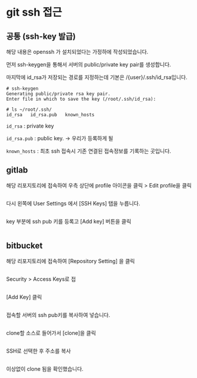 # git ssh 접근

## 공통 (ssh-key 발급)

해당 내용은 openssh 가 설치되었다는 가정하에 작성되었습니다.



먼저 ssh-keygen을 통해서 서버의 public/private key pair를 생성합니다.

마지막에 id\_rsa가 저장되는 경로를 지정하는데 기본은 /{user}/.ssh/id\_rsa입니다.

```
# ssh-keygen
Generating public/private rsa key pair.
Enter file in which to save the key (/root/.ssh/id_rsa): 

# ls ~/root/.ssh/
id_rsa   id_rsa.pub   known_hosts
```

`id_rsa` : private key

`id_rsa.pub` : public key. -> 우리가 등록하게 될&#x20;

`known_hosts` : 최초 ssh 접속시 기존 연결된 접속정보를 기록하는 곳입니다.



## gitlab

해당 리포지토리에 접속하여 우측 상단에 profile 아이콘을 클릭 > Edit profile을 클릭

<figure><img src="../.gitbook/assets/image (9) (1).png" alt=""><figcaption></figcaption></figure>

다시 왼쪽에 User Settings 에서 \[SSH Keys] 탭을 누릅니다.

<figure><img src="../.gitbook/assets/image (4).png" alt=""><figcaption></figcaption></figure>



key 부분에 ssh pub 키를 등록고 \[Add key] 버튼을 클릭

<figure><img src="../.gitbook/assets/image (10).png" alt=""><figcaption></figcaption></figure>

##

## bitbucket

해당 리포지토리에 접속하여 \[Repository Setting] 을 클릭

<figure><img src="../.gitbook/assets/image (9).png" alt=""><figcaption></figcaption></figure>



Security > Access Keys로 접

<figure><img src="../.gitbook/assets/스크린샷 2022-11-28 오후 2.48.16.png" alt=""><figcaption></figcaption></figure>

\[Add Key] 클릭

<figure><img src="../.gitbook/assets/image (3).png" alt=""><figcaption></figcaption></figure>

접속할 서버의 ssh pub키를 복사하여 넣습니다.

<figure><img src="../.gitbook/assets/image (11).png" alt=""><figcaption></figcaption></figure>

clone할 소스로 들어가서 \[clone]을 클릭

<figure><img src="../.gitbook/assets/image (1) (2).png" alt=""><figcaption></figcaption></figure>



SSH로 선택한 후 주소를 복사

<figure><img src="../.gitbook/assets/image (7).png" alt=""><figcaption></figcaption></figure>

이상없이 clone 됨을 확인했습니다.

<figure><img src="../.gitbook/assets/image (6).png" alt=""><figcaption></figcaption></figure>
